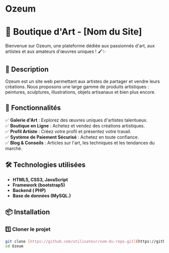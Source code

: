 # Ozeum 
# 🎨 Boutique d'Art - [Nom du Site]

Bienvenue sur Ozeum, une plateforme dédiée aux passionnés d'art, aux artistes et aux amateurs d'œuvres uniques ! 🖌️✨  

## 📌 Description  

Ozeum est un site web permettant aux artistes de partager et vendre leurs créations. Nous proposons une large gamme de produits artistiques : peintures, sculptures, illustrations, objets artisanaux et bien plus encore.  

## 🚀 Fonctionnalités  

✅ **Galerie d'Art** : Explorez des œuvres uniques d'artistes talentueux.  
✅ **Boutique en Ligne** : Achetez et vendez des créations artistiques.  
✅ **Profil Artiste** : Créez votre profil et présentez votre travail.  
✅ **Système de Paiement Sécurisé** : Achetez en toute confiance.  
✅ **Blog & Conseils** : Articles sur l'art, les techniques et les tendances du marché.  

## 🛠️ Technologies utilisées  

- **HTML5, CSS3, JavaScript**  
- **Framework (bootstrap5)**  
- **Backend ( PHP)**  
- **Base de données (MySQL.)**  

## 📦 Installation  

### 1️⃣ Cloner le projet  
```bash
git clone [https://github.com/utilisateur/nom-du-repo.git](https://github.com/Ozeum-project/Ozeum.git)
cd Ozeum
